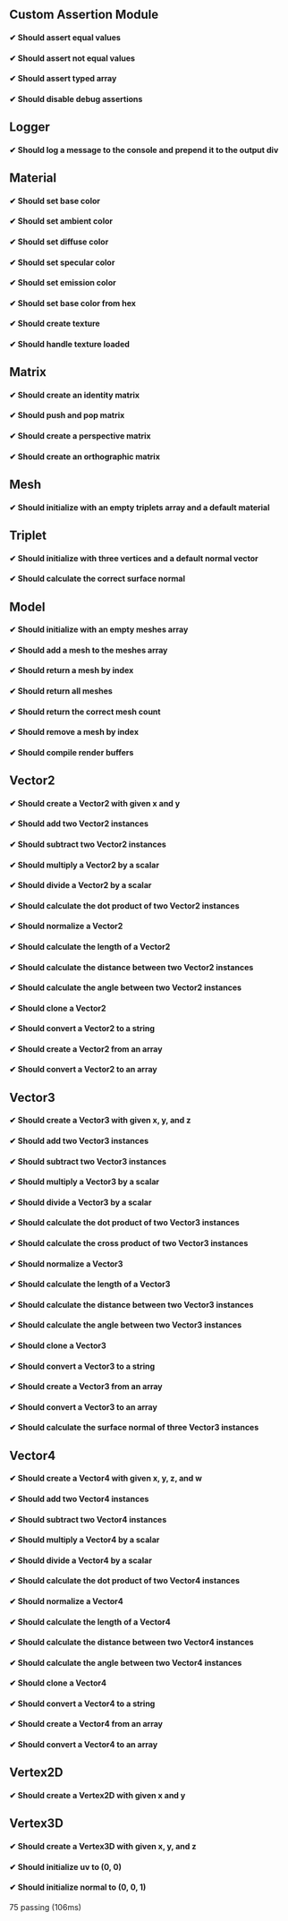 

##  Custom Assertion Module
   
#### ✔ Should assert equal values
   
#### ✔ Should assert not equal values
   
#### ✔ Should assert typed array
   
#### ✔ Should disable debug assertions

##  Logger
   
#### ✔ Should log a message to the console and prepend it to the output div

##  Material
   
#### ✔ Should set base color
   
#### ✔ Should set ambient color
   
#### ✔ Should set diffuse color
   
#### ✔ Should set specular color
   
#### ✔ Should set emission color
   
#### ✔ Should set base color from hex
   
#### ✔ Should create texture
   
#### ✔ Should handle texture loaded

##  Matrix
   
#### ✔ Should create an identity matrix
   
#### ✔ Should push and pop matrix
   
#### ✔ Should create a perspective matrix
   
#### ✔ Should create an orthographic matrix

##  Mesh
   
#### ✔ Should initialize with an empty triplets array and a default material

##  Triplet
   
#### ✔ Should initialize with three vertices and a default normal vector
   
#### ✔ Should calculate the correct surface normal

##  Model
   
#### ✔ Should initialize with an empty meshes array
   
#### ✔ Should add a mesh to the meshes array
   
#### ✔ Should return a mesh by index
   
#### ✔ Should return all meshes
   
#### ✔ Should return the correct mesh count
   
#### ✔ Should remove a mesh by index
   
#### ✔ Should compile render buffers

##  Vector2
   
#### ✔ Should create a Vector2 with given x and y
   
#### ✔ Should add two Vector2 instances
   
#### ✔ Should subtract two Vector2 instances
   
#### ✔ Should multiply a Vector2 by a scalar
   
#### ✔ Should divide a Vector2 by a scalar
   
#### ✔ Should calculate the dot product of two Vector2 instances
   
#### ✔ Should normalize a Vector2
   
#### ✔ Should calculate the length of a Vector2
   
#### ✔ Should calculate the distance between two Vector2 instances
   
#### ✔ Should calculate the angle between two Vector2 instances
   
#### ✔ Should clone a Vector2
   
#### ✔ Should convert a Vector2 to a string
   
#### ✔ Should create a Vector2 from an array
   
#### ✔ Should convert a Vector2 to an array

##  Vector3
   
#### ✔ Should create a Vector3 with given x, y, and z
   
#### ✔ Should add two Vector3 instances
   
#### ✔ Should subtract two Vector3 instances
   
#### ✔ Should multiply a Vector3 by a scalar
   
#### ✔ Should divide a Vector3 by a scalar
   
#### ✔ Should calculate the dot product of two Vector3 instances
   
#### ✔ Should calculate the cross product of two Vector3 instances
   
#### ✔ Should normalize a Vector3
   
#### ✔ Should calculate the length of a Vector3
   
#### ✔ Should calculate the distance between two Vector3 instances
   
#### ✔ Should calculate the angle between two Vector3 instances
   
#### ✔ Should clone a Vector3
   
#### ✔ Should convert a Vector3 to a string
   
#### ✔ Should create a Vector3 from an array
   
#### ✔ Should convert a Vector3 to an array
   
#### ✔ Should calculate the surface normal of three Vector3 instances

##  Vector4
   
#### ✔ Should create a Vector4 with given x, y, z, and w
   
#### ✔ Should add two Vector4 instances
   
#### ✔ Should subtract two Vector4 instances
   
#### ✔ Should multiply a Vector4 by a scalar
   
#### ✔ Should divide a Vector4 by a scalar
   
#### ✔ Should calculate the dot product of two Vector4 instances
   
#### ✔ Should normalize a Vector4
   
#### ✔ Should calculate the length of a Vector4
   
#### ✔ Should calculate the distance between two Vector4 instances
   
#### ✔ Should calculate the angle between two Vector4 instances
   
#### ✔ Should clone a Vector4
   
#### ✔ Should convert a Vector4 to a string
   
#### ✔ Should create a Vector4 from an array
   
#### ✔ Should convert a Vector4 to an array

##  Vertex2D
   
#### ✔ Should create a Vertex2D with given x and y

##  Vertex3D
   
#### ✔ Should create a Vertex3D with given x, y, and z
   
#### ✔ Should initialize uv to (0, 0)
   
#### ✔ Should initialize normal to (0, 0, 1)


  75 passing (106ms)

